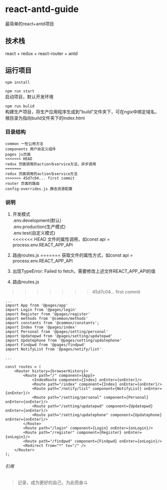 # react-antd-guide
最简单的react+antd项目

## 技术栈

react + redux + react-router + antd

## 运行项目
```npm install```

```npm run start```  
启动项目，默认开发环境

```npm run bulid```  
构建生产项目，将生产应用程序生成到“build”文件夹下，可在ngix中绑定域名，根目录为指向build文件夹下的index.html

### 目录结构

```assets 资源文件  
common 一些公用方法  
components 用户自定义组件  
pages js页面
<<<<<<< HEAD
redux 页面调用的action与service方法，异步调用
=======
redux 页面调用的action与service方法
>>>>>>> 45d7c04... first commit
router 页面的路由
config-overrides.js 静态资源配置
```
### 说明
1. 开发模式  
.env.development(默认)  
.env.production(生产模式)  
.env.test(自定义模式)   
<<<<<<< HEAD
文件的属性调用，如const api = process.env.REACT_APP_API  

2. 路由routes.js
=======
获取文件的属性方式，如const api = process.env.REACT_APP_API  

2. 出现TypeError: Failed to fetch，需要修改上述文件REACT_APP_API的值  

3. 路由routes.js
>>>>>>> 45d7c04... first commit
```
...
import App from '@pages/app'
import Login from '@pages/login'
import Register from '@pages/register'
import methods from '@common/methods'
import constants from '@common/constants';
import Index from '@pages/index'
import Personal from '@pages/setting/personal'
import Updatepwd from '@pages/setting/updatepwd'
import Updatephone from '@pages/setting/updatephone'
import Findpwd from '@pages/findpwd'
import NotifyList from '@pages/notify/list'

...

const routes = (
    <Router history={browserHistory}>
        <Route path="/" component={App}>
            <IndexRoute component={Index} onEnter={onEnter}/>
            <Route path="/index" component={Index} onEnter={onEnter}/>
            <Route path="/notify/list" component={NotifyList} onEnter={onEnter}/>
            <Route path="/setting/personal" component={Personal} onEnter={onEnter}/>
            <Route path="/setting/updatepwd" component={Updatepwd} onEnter={onEnter}/>
            <Route path="/setting/updatephone" component={Updatephone} onEnter={onEnter}/>
        </Route>
        <Route path="/login" component={Login} onEnter={onLogin}/>
        <Route path="/register" component={Register} onEnter={onLogin}/>
        <Route path="/findpwd" component={Findpwd} onEnter={onLogin}/>
        <Redirect from="*" to="/" />
    </Router>
);

```

###### 引用
>记录，成为更好的自己，为此而奋斗

